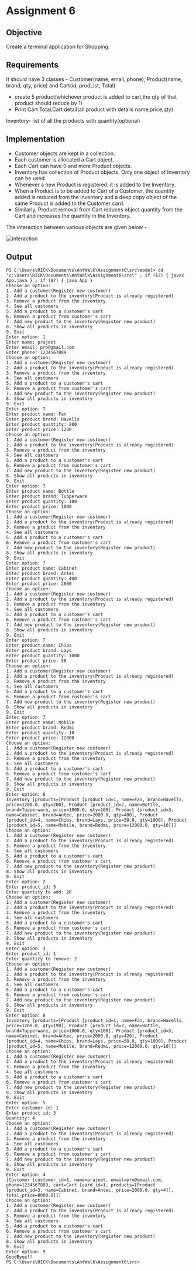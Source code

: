 # Assignment 6

## Objective

Create a terminal application for Shopping.

## Requirements

It should have 3 classes - Customer(name, email, phone), Product(name, brand, qty, price) and Cart(id, prodList, Total)
- create 5 product(whichever product is added to cart,the qty of that product should reduce by 1)
- Print Cart Total,Cart detail(all product with details name,price,qty)

Inventory- list of all the products with quantity(optional)

## Implementation
- Customer objects are kept in a collection.
- Each customer is allocated a Cart object.
- Each Cart can have 0 and more Product objects.
- Inventory has collection of Product objects. Only one object of Inventory can be used.
- Whenever a new Product is registered, it is added to the Inventory.
- When a Product is to be added to Cart of a Customer, the quantity added is reduced from the Inventory and a deep copy object of the same Product is added to the Customer card.
- Similarly, Product removal from Cart reduces object quantity from the Cart and increases the quantity in the Inventory.

The interaction between various objects are given below -

![interaction](https://user-images.githubusercontent.com/58776463/216822596-3a2c7eb7-7b92-4367-89c4-3709ddee49a6.png)

## Output

```
PS C:\Users\RICK\Documents\AntWalk\Assignment6\src\model> cd "c:\Users\RICK\Documents\AntWalk\Assignment6\src\" ; if ($?) { javac App.java } ; if ($?) { java App }
Choose an option:
1. Add a customer(Register new customer)
2. Add a product to the inventory(Product is already registered)
3. Remove a product from the inventory
4. See all customers
5. Add a product to a customer's cart
6. Remove a product from customer's cart
7. Add new product to the inventory(Register new product)
8. Show all products in inventory
9. Exit
Enter option: 1
Enter name: prajeet
Enter email: pro@gmail.com
Enter phone: 1234567889
Choose an option:
1. Add a customer(Register new customer)
2. Add a product to the inventory(Product is already registered)
3. Remove a product from the inventory
4. See all customers
5. Add a product to a customer's cart
6. Remove a product from customer's cart
7. Add new product to the inventory(Register new product)
8. Show all products in inventory
9. Exit
Enter option: 7
Enter product name: Fan
Enter product brand: Havells
Enter product quantity: 200
Enter product price: 1200
Choose an option:
1. Add a customer(Register new customer)
2. Add a product to the inventory(Product is already registered)
3. Remove a product from the inventory
4. See all customers
5. Add a product to a customer's cart
6. Remove a product from customer's cart
7. Add new product to the inventory(Register new product)
8. Show all products in inventory
9. Exit
Enter option: 7
Enter product name: Bottle
Enter product brand: Tupperware
Enter product quantity: 100
Enter product price: 1000
Choose an option:
1. Add a customer(Register new customer)
2. Add a product to the inventory(Product is already registered)
3. Remove a product from the inventory
4. See all customers
5. Add a product to a customer's cart
6. Remove a product from customer's cart
7. Add new product to the inventory(Register new product)
8. Show all products in inventory
9. Exit
Enter option: 7
Enter product name: Cabinet
Enter product brand: Antec
Enter product quantity: 400
Enter product price: 2000
Choose an option:
1. Add a customer(Register new customer)
2. Add a product to the inventory(Product is already registered)
3. Remove a product from the inventory
4. See all customers
5. Add a product to a customer's cart
6. Remove a product from customer's cart
7. Add new product to the inventory(Register new product)
8. Show all products in inventory
9. Exit
Enter option: 7
Enter product name: Chips
Enter product brand: Lays
Enter product quantity: 1000
Enter product price: 50
Choose an option:
1. Add a customer(Register new customer)
2. Add a product to the inventory(Product is already registered)
3. Remove a product from the inventory
4. See all customers
5. Add a product to a customer's cart
6. Remove a product from customer's cart
7. Add new product to the inventory(Register new product)
8. Show all products in inventory
9. Exit
Enter option: 7
Enter product name: Mobile
Enter product brand: Redmi
Enter product quantity: 10
Enter product price: 12000
Choose an option:
1. Add a customer(Register new customer)
2. Add a product to the inventory(Product is already registered)
3. Remove a product from the inventory
4. See all customers
5. Add a product to a customer's cart
6. Remove a product from customer's cart
7. Add new product to the inventory(Register new product)
8. Show all products in inventory
9. Exit
Enter option: 8
Inventory [products=[Product [product_id=1, name=Fan, brand=Havells, price=1200.0, qty=200], Product [product_id=2, name=Bottle, brand=Tupperware, price=1000.0, qty=100], Product [product_id=3, name=Cabinet, brand=Antec, price=2000.0, qty=400], Product [product_id=4, name=Chips, brand=Lays, price=50.0, qty=1000], Product [product_id=5, name=Mobile, brand=Redmi, price=12000.0, qty=10]]]
Choose an option:
1. Add a customer(Register new customer)
2. Add a product to the inventory(Product is already registered)
3. Remove a product from the inventory
4. See all customers
5. Add a product to a customer's cart
6. Remove a product from customer's cart
7. Add new product to the inventory(Register new product)
8. Show all products in inventory
9. Exit
Enter option: 2
Enter product_id: 3
Enter quantity to add: 20
Choose an option:
1. Add a customer(Register new customer)
2. Add a product to the inventory(Product is already registered)
3. Remove a product from the inventory
4. See all customers
5. Add a product to a customer's cart
6. Remove a product from customer's cart
7. Add new product to the inventory(Register new product)
8. Show all products in inventory
9. Exit
Enter option: 3
Enter product_id: 1
Enter quantity to remove: 2
Choose an option:
1. Add a customer(Register new customer)
2. Add a product to the inventory(Product is already registered)
3. Remove a product from the inventory
4. See all customers
5. Add a product to a customer's cart
6. Remove a product from customer's cart
7. Add new product to the inventory(Register new product)
8. Show all products in inventory
9. Exit
Enter option: 8
Inventory [products=[Product [product_id=1, name=Fan, brand=Havells, price=1200.0, qty=198], Product [product_id=2, name=Bottle, brand=Tupperware, price=1000.0, qty=100], Product [product_id=3, name=Cabinet, brand=Antec, price=2000.0, qty=420], Product [product_id=4, name=Chips, brand=Lays, price=50.0, qty=1000], Product [product_id=5, name=Mobile, brand=Redmi, price=12000.0, qty=10]]]
Choose an option:
1. Add a customer(Register new customer)
2. Add a product to the inventory(Product is already registered)
3. Remove a product from the inventory
4. See all customers
5. Add a product to a customer's cart
6. Remove a product from customer's cart
7. Add new product to the inventory(Register new product)
8. Show all products in inventory
9. Exit
Enter option: 5
Enter customer id: 1
Enter product id: 3
Quantity: 4
Choose an option:
1. Add a customer(Register new customer)
2. Add a product to the inventory(Product is already registered)
3. Remove a product from the inventory
4. See all customers
5. Add a product to a customer's cart
6. Remove a product from customer's cart
7. Add new product to the inventory(Register new product)
8. Show all products in inventory
9. Exit
Enter option: 4
[Customer [customer_id=1, name=prajeet, email=pro@gmail.com, phone=1234567889, cart=Cart [card_id=1, products=[Product [product_id=3, name=Cabinet, brand=Antec, price=2000.0, qty=4]], total_price=8000.0]]]
Choose an option:
1. Add a customer(Register new customer)
2. Add a product to the inventory(Product is already registered)
3. Remove a product from the inventory
4. See all customers
5. Add a product to a customer's cart
6. Remove a product from customer's cart
7. Add new product to the inventory(Register new product)
8. Show all products in inventory
9. Exit
Enter option: 9
GoodByee!!
PS C:\Users\RICK\Documents\AntWalk\Assignment6\src>
```
